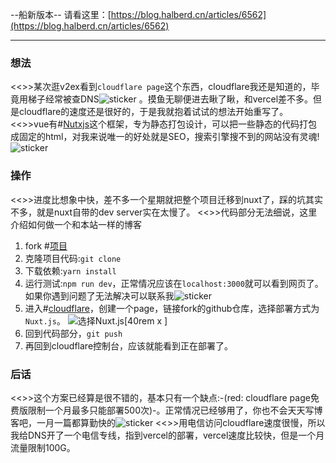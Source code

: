 --船新版本--
请看这里：[https://blog.halberd.cn/articles/6562](https://blog.halberd.cn/articles/6562)
-- --

### 想法

<<>>某次逛v2ex看到`cloudflare page`这个东西，cloudflare我还是知道的，毕竟用梯子经常被查DNS![sticker](aru/15)
。摸鱼无聊便进去瞅了瞅，和vercel差不多。但是cloudflare的速度还是很好的，于是我就抱着试试的想法开始重写了。
<<>>vue有#[Nutxjs](https://nuxtjs.org/)这个框架，专为静态打包设计，可以把一些静态的代码打包成固定的html，对我来说唯一的好处就是SEO，搜索引擎搜不到的网站没有灵魂!![sticker](yellow-face/32)

### 操作

<<>>进度比想象中快，差不多一个星期就把整个项目迁移到nuxt了，踩的坑其实不多，就是nuxt自带的dev server实在太慢了。
<<>>代码部分无法细说，这里介绍如何做一个和本站一样的博客

1. fork #[项目](https://github.com/yunyuyuan/cloudflare-blog)
2. 克隆项目代码:`git clone`
3. 下载依赖:`yarn install`
4. 运行测试:`npm run dev`，正常情况应该在`localhost:3000`就可以看到网页了。如果你遇到问题了无法解决可以联系我![sticker](yellow-face/56)
5. 进入#[cloudflare](https://dash.cloudflare.com/)，创建一个page，链接fork的github仓库，选择部署方式为`Nuxt.js`。
   ![选择Nuxt.js[40rem x ]](https://s2.loli.net/2022/08/16/VRHGgWIQ3xjrk6w.png)
6. 回到代码部分，`git push`
7. 再回到cloudflare控制台，应该就能看到正在部署了。

### 后话

<<>>这个方案已经算是很不错的，基本只有一个缺点:-(red: cloudflare page免费版限制一个月最多只能部署500次)-。正常情况已经够用了，你也不会天天写博客吧，一月一篇都算勤快的![sticker](aru/13)
<<>>用电信访问cloudflare速度很慢，所以我给DNS开了一个电信专线，指到vercel的部署，vercel速度比较快，但是一个月流量限制100G。
